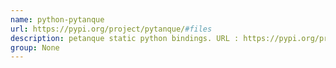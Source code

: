 ```yaml
---
name: python-pytanque
url: https://pypi.org/project/pytanque/#files
description: petanque static python bindings. URL : https://pypi.org/project/pytanque/#files Groups : None
group: None
---
```

